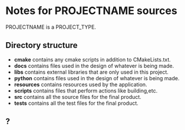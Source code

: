 # Notes for PROJECTNAME sources

PROJECTNAME is a PROJECT_TYPE.

## Directory structure

- __cmake__ contains any cmake scripts in addition to CMakeLists.txt.
- __docs__ contains files used in the design of whatever is being made.
- __libs__ contains external libraries that are only used in this project.
- __python__ contains files used in the design of whatever is being made.
- __resources__ contains resources used by the application.
- __scripts__ contains files that perform actions like building,etc.
- __src__ contains all the source files for the final product.
- __tests__ contains all the test files for the final product.

## ?
